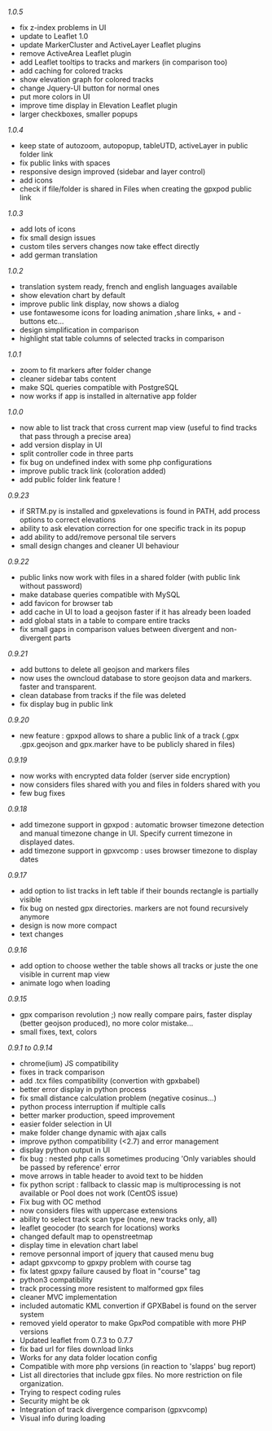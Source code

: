*1.0.5*
* fix z-index problems in UI
* update to Leaflet 1.0
* update MarkerCluster and ActiveLayer Leaflet plugins
* remove ActiveArea Leaflet plugin
* add Leaflet tooltips to tracks and markers (in comparison too)
* add caching for colored tracks
* show elevation graph for colored tracks
* change Jquery-UI button for normal ones
* put more colors in UI
* improve time display in Elevation Leaflet plugin
* larger checkboxes, smaller popups

*1.0.4*
* keep state of autozoom, autopopup, tableUTD, activeLayer in public folder link
* fix public links with spaces
* responsive design improved (sidebar and layer control)
* add icons
* check if file/folder is shared in Files when creating the gpxpod public link

*1.0.3*
* add lots of icons
* fix small design issues
* custom tiles servers changes now take effect directly
* add german translation

*1.0.2*
* translation system ready, french and english languages available
* show elevation chart by default
* improve public link display, now shows a dialog
* use fontawesome icons for loading animation ,share links, + and - buttons etc...
* design simplification in comparison
* highlight stat table columns of selected tracks in comparison

*1.0.1*
* zoom to fit markers after folder change
* cleaner sidebar tabs content
* make SQL queries compatible with PostgreSQL
* now works if app is installed in alternative app folder

*1.0.0*
* now able to list track that cross current map view (useful to find tracks that pass through a precise area)
* add version display in UI
* split controller code in three parts
* fix bug on undefined index with some php configurations
* improve public track link (coloration added)
* add public folder link feature !

*0.9.23*
* if SRTM.py is installed and gpxelevations is found in PATH, add process options to correct elevations
* ability to ask elevation correction for one specific track in its popup
* add ability to add/remove personal tile servers
* small design changes and cleaner UI behaviour

*0.9.22*
* public links now work with files in a shared folder (with public link without password)
* make database queries compatible with MySQL
* add favicon for browser tab
* add cache in UI to load a geojson faster if it has already been loaded
* add global stats in a table to compare entire tracks
* fix small gaps in comparison values between divergent and non-divergent parts

*0.9.21*
* add buttons to delete all geojson and markers files
* now uses the owncloud database to store geojson data and markers. faster and transparent.
* clean database from tracks if the file was deleted
* fix display bug in public link

*0.9.20*
* new feature : gpxpod allows to share a public link of a track (.gpx .gpx.geojson and gpx.marker have to be publicly shared in files)

*0.9.19*
* now works with encrypted data folder (server side encryption)
* now considers files shared with you and files in folders shared with you
* few bug fixes

*0.9.18*
* add timezone support in gpxpod : automatic browser timezone detection and manual timezone change in UI. Specify current timezone in displayed dates.
* add timezone support in gpxvcomp : uses browser timezone to display dates

*0.9.17*
* add option to list tracks in left table if their bounds rectangle is partially visible
* fix bug on nested gpx directories. markers are not found recursively anymore
* design is now more compact
* text changes

*0.9.16*
* add option to choose wether the table shows all tracks or juste the one visible in current map view
* animate logo when loading

*0.9.15*
* gpx comparison revolution ;) now really compare pairs, faster display (better geojson produced), no more color mistake...
* small fixes, text, colors

*0.9.1 to 0.9.14*
* chrome(ium) JS compatibility
* fixes in track comparison
* add .tcx files compatibility (convertion with gpxbabel)
* better error display in python process
* fix small distance calculation problem (negative cosinus...)
* python process interruption if multiple calls
* better marker production, speed improvement
* easier folder selection in UI
* make folder change dynamic with ajax calls
* improve python compatibility (<2.7) and error management
* display python output in UI
* fix bug : nested php calls sometimes producing 'Only variables should be passed by reference' error
* move arrows in table header to avoid text to be hidden
* fix python script : fallback to classic map is multiprocessing is not available or Pool does not work (CentOS issue)
* Fix bug with OC method
* now considers files with uppercase extensions
* ability to select track scan type (none, new tracks only, all)
* leaflet geocoder (to search for locations) works
* changed default map to openstreetmap
* display time in elevation chart label
* remove personnal import of jquery that caused menu bug
* adapt gpxvcomp to gpxpy problem with course tag
* fix latest gpxpy failure caused by float in "course" tag
* python3 compatibility
* track processing more resistent to malformed gpx files
* cleaner MVC implementation
* included automatic KML convertion if GPXBabel is found on the server system
* removed yield operator to make GpxPod compatible with more PHP versions
* Updated leaflet from 0.7.3 to 0.7.7
* fix bad url for files download links
* Works for any data folder location config
* Compatible with more php versions (in reaction to 'slapps' bug report)
* List all directories that include gpx files. No more restriction on file organization.
* Trying to respect coding rules
* Security might be ok
* Integration of track divergence comparison (gpxvcomp)
* Visual info during loading
